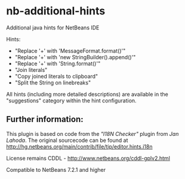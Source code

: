 nb-additional-hints
===================

Additional java hints for NetBeans IDE

Hints:
* "Replace '+' with 'MessageFormat.format()'"
* "Replace '+' with 'new StringBuilder().append()'"
* "Replace '+' with 'String.format()'"
* "Join literals"
* "Copy joined literals to clipboard"
* "Split the String on linebreaks"

All hints (including more detailed descriptions) are available in the "suggestions" category within the hint configuration.

Further information:
--------------------
This plugin is based on code from the _"I18N Checker"_ plugin from _Jan Lahoda_.
The original sourcecode can be found at http://hg.netbeans.org/main/contrib/file/tip/editor.hints.i18n

License remains CDDL - http://www.netbeans.org/cddl-gplv2.html

Compatible to NetBeans 7.2.1 and higher
